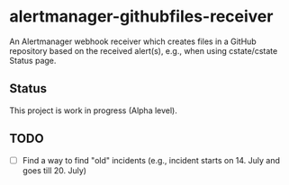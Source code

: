 # alertmanager-githubfiles-receiver

An Alertmanager webhook receiver which creates files in a GitHub repository based on the received alert(s), e.g., when using cstate/cstate Status page.

## Status

This project is work in progress (Alpha level).

## TODO

- [ ] Find a way to find "old" incidents (e.g., incident starts on 14. July and goes till 20. July)
